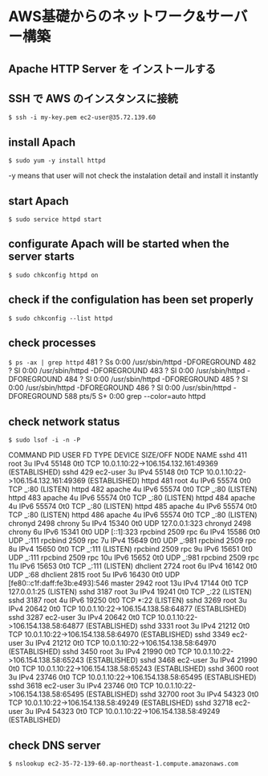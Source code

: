 # AWS基礎からのネットワーク&サーバー構築

## Apache HTTP Server を インストールする

## SSH で AWS のインスタンスに接続

`$ ssh -i my-key.pem ec2-user@35.72.139.60`

## install Apach

`$ sudo yum -y install httpd`

-y means that user will not check the instalation detail and install it instantly

## start Apach

`$ sudo service httpd start`

## configurate Apach will be started when the server starts

`$ sudo chkconfig httpd on`

## check if the configulation has been set properly

`$ sudo chkconfig --list httpd`

## check processes

`$ ps -ax | grep httpd`
481 ? Ss 0:00 /usr/sbin/httpd -DFOREGROUND
482 ? Sl 0:00 /usr/sbin/httpd -DFOREGROUND
483 ? Sl 0:00 /usr/sbin/httpd -DFOREGROUND
484 ? Sl 0:00 /usr/sbin/httpd -DFOREGROUND
485 ? Sl 0:00 /usr/sbin/httpd -DFOREGROUND
486 ? Sl 0:00 /usr/sbin/httpd -DFOREGROUND
588 pts/5 S+ 0:00 grep --color=auto httpd

## check network status

`$ sudo lsof -i -n -P`

COMMAND PID USER FD TYPE DEVICE SIZE/OFF NODE NAME
sshd 411 root 3u IPv4 55148 0t0 TCP 10.0.1.10:22->106.154.132.161:49369 (ESTABLISHED)
sshd 429 ec2-user 3u IPv4 55148 0t0 TCP 10.0.1.10:22->106.154.132.161:49369 (ESTABLISHED)
httpd 481 root 4u IPv6 55574 0t0 TCP _:80 (LISTEN)
httpd 482 apache 4u IPv6 55574 0t0 TCP _:80 (LISTEN)
httpd 483 apache 4u IPv6 55574 0t0 TCP _:80 (LISTEN)
httpd 484 apache 4u IPv6 55574 0t0 TCP _:80 (LISTEN)
httpd 485 apache 4u IPv6 55574 0t0 TCP _:80 (LISTEN)
httpd 486 apache 4u IPv6 55574 0t0 TCP _:80 (LISTEN)
chronyd 2498 chrony 5u IPv4 15340 0t0 UDP 127.0.0.1:323
chronyd 2498 chrony 6u IPv6 15341 0t0 UDP [::1]:323
rpcbind 2509 rpc 6u IPv4 15586 0t0 UDP _:111
rpcbind 2509 rpc 7u IPv4 15649 0t0 UDP _:981
rpcbind 2509 rpc 8u IPv4 15650 0t0 TCP _:111 (LISTEN)
rpcbind 2509 rpc 9u IPv6 15651 0t0 UDP _:111
rpcbind 2509 rpc 10u IPv6 15652 0t0 UDP _:981
rpcbind 2509 rpc 11u IPv6 15653 0t0 TCP _:111 (LISTEN)
dhclient 2724 root 6u IPv4 16142 0t0 UDP _:68
dhclient 2815 root 5u IPv6 16430 0t0 UDP [fe80::c1f:daff:fe3b:e493]:546
master 2942 root 13u IPv4 17144 0t0 TCP 127.0.0.1:25 (LISTEN)
sshd 3187 root 3u IPv4 19241 0t0 TCP _:22 (LISTEN)
sshd 3187 root 4u IPv6 19250 0t0 TCP \*:22 (LISTEN)
sshd 3269 root 3u IPv4 20642 0t0 TCP 10.0.1.10:22->106.154.138.58:64877 (ESTABLISHED)
sshd 3287 ec2-user 3u IPv4 20642 0t0 TCP 10.0.1.10:22->106.154.138.58:64877 (ESTABLISHED)
sshd 3331 root 3u IPv4 21212 0t0 TCP 10.0.1.10:22->106.154.138.58:64970 (ESTABLISHED)
sshd 3349 ec2-user 3u IPv4 21212 0t0 TCP 10.0.1.10:22->106.154.138.58:64970 (ESTABLISHED)
sshd 3450 root 3u IPv4 21990 0t0 TCP 10.0.1.10:22->106.154.138.58:65243 (ESTABLISHED)
sshd 3468 ec2-user 3u IPv4 21990 0t0 TCP 10.0.1.10:22->106.154.138.58:65243 (ESTABLISHED)
sshd 3600 root 3u IPv4 23746 0t0 TCP 10.0.1.10:22->106.154.138.58:65495 (ESTABLISHED)
sshd 3618 ec2-user 3u IPv4 23746 0t0 TCP 10.0.1.10:22->106.154.138.58:65495 (ESTABLISHED)
sshd 32700 root 3u IPv4 54323 0t0 TCP 10.0.1.10:22->106.154.138.58:49249 (ESTABLISHED)
sshd 32718 ec2-user 3u IPv4 54323 0t0 TCP 10.0.1.10:22->106.154.138.58:49249 (ESTABLISHED)

## check DNS server

`$ nslookup ec2-35-72-139-60.ap-northeast-1.compute.amazonaws.com`
